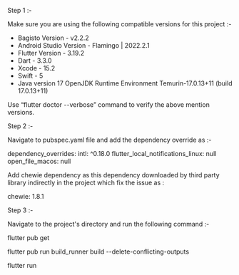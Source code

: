 Step 1 :- 

Make sure you are using the following compatible versions for this project :-

* Bagisto Version - v2.2.2
* Android Studio Version - Flamingo | 2022.2.1
* Flutter Version - 3.19.2
* Dart - 3.3.0
* Xcode - 15.2
* Swift - 5
* Java version 17 OpenJDK Runtime Environment Temurin-17.0.13+11 (build 17.0.13+11)

Use “flutter doctor --verbose” command to verify the above mention versions. 


Step 2 :- 

Navigate to pubspec.yaml file and add the dependency override as :-

dependency_overrides:
  intl: ^0.18.0
  flutter_local_notifications_linux: null
  open_file_macos: null

Add chewie dependency as this dependency downloaded by third party library indirectly in the project which fix the issue as :

chewie: 1.8.1

Step 3 :- 

Navigate to the project's directory and run the following command :- 

flutter pub get

flutter pub run build_runner build --delete-conflicting-outputs 

flutter run


